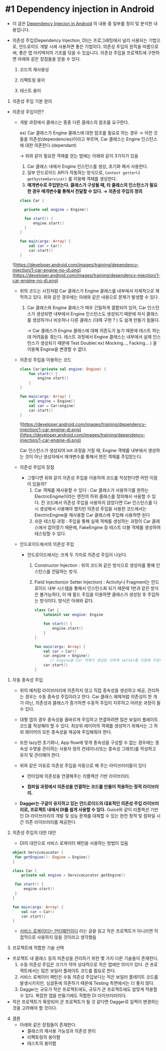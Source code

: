 # #1 Dependency injection in Android

- 이 글은  [Dependency Injecion in Android](https://developer.android.com/training/dependency-injection) 의 내용 중 일부를 정리 및 분석한 내용입니다.

- 의존성 주입(Dependency Injection, DI)는 프로그래밍에서 널리 사용되는 기법으로, 안드로이드 개발 시에 사용하면 좋은 기법이다. 의존성 주입의 원칙을 따름으로써, 좋은 앱 아키텍처의 기초를 닦을 수 있습니다. 의존성 주입을 프로젝트에 구현하면 아래와 같은 장점들을 얻을 수 있다.

  1. 코드의 재사용성

  2. 리팩토링 용이

  3. 테스트 용이



1. 의존성 주입 기본 원리

- 의존성 주입이란?

  - 개발 과정에서 클래스는 종종 다른 클래스의 참조를 요구한다.

    ex) Car 클래스가 Engine 클래스에 대한 참조를 필요로 하는 경우 → 이런 것들을 의존성(dependencies)이라고 부르며, Car 클래스는 Engine 인스턴스에 대한 의존한다.(dependant)

    → 위와 같이 필요한 객체를 얻는 법에는 아래와 같이 3가지가 있음

    1. Car 클래스 내에서 Engine 인스턴스를 생성, 초기화 해서 사용한다.
    2. 일부 안드로이드 API가 작동하는 방식으로,  `Context getter`나 `getSystemService()` 를 이용해 객체를 생성한다.
    3. **매개변수로 주입받는다.  클래스가 구성될 때, 타 클래스의 인스턴스가 필요한 경우 매개변수를 통해서 전달할 수 있다. → 의존성 주입의 정의**

    ```kotlin
    class Car {
    
      private val engine = Engine()
    
      fun start() {
          engine.start()
      }
    }
    
    fun main(args: Array) {
        val car = Car()
        car.start()
    }
    ```

  ![https://developer.android.com/images/training/dependency-injection/1-car-engine-no-di.png](https://developer.android.com/images/training/dependency-injection/1-car-engine-no-di.png)

  - 위의 코드는 사진처럼 Car 클래스가 Engine 클래스를 내부에서 자체적으로 제작하고 있다. 위와 같은 경우에는 아래와 같은 내용으로 문제가 발생할 수 있다.

    1. Car 클래스와 Engine 클래스가 매우 긴밀하게 결합되어 있어, Car 인스턴스가 생성되면 내부에서 Engine 인스턴스도 생성되기 때문에 자식 클래스를 생성하거나 비슷하나 다른 클래스 (대체 구현 ? ) 도 쉽게 만들기 힘들다.

       → Car 클래스가 Engine 클래스에 대해 의존도가 높기 때문에 테스트 하는데 어려움을 겪는다. 테스트 과정에서 Engine 클래스는 내부에서 실제 인스턴스가 생성되기 때문에 Test Double( ex) Mocking..., Facking...  ) 을 이용해 Engine을 변경할 수 없다.

  - 의존성 주입을 이용하는 코드

    ```kotlin
    class Car(private val engine: Engine) {
        fun start() {
            engine.start()
        }
    }
    
    fun main(args: Array) {
        val engine = Engine()
        val car = Car(engine)
        car.start()
    }
    ```

    ![https://developer.android.com/images/training/dependency-injection/1-car-engine-di.png](https://developer.android.com/images/training/dependency-injection/1-car-engine-di.png)

    Car 인스턴스가 생성되어 init 과정을 거칠 때, Engine 객체를 내부에서 생성하는 것이 아닌 생성자에서 매개변수를 통해서 엔진 객체를 주입받는다.

  - 의존성 주입의 장점

    - 그렇다면 위와 같이 의존성 주입을 이용하여 코드를 작성한다면 어떤 이점이 있을까? 
      1. Car 객체를 재사용할 수 있다 : Car 클래스가 사용하기를 원하는 ElectricEngine이라는 엔진의 하위 클래스를 정의해서 사용할 수 있다. 전 코드에서 의존성 주입을 사용하지 않았다면 Car 인스턴스를 다시 생성해서 사용해야 했지만 의존성 주입을 사용한 코드에서는 ElectricEngine을 재사용할 Car 클래스에 주입해 사용하면 된다
      2. 쉬운 테스팅 과정 : 주입을 통해 실제 객체를 생성하는 과정이 Car 클래스에서 없어졌기 때문에, FakeEngine 등 테스트 더블 객체를 생성하여 테스팅할 수 있다.

  - 안드로이드에서의 의존성 주입

    - 안드로이드에서는 크게 두 가지로 의존성 주입이 나뉜다. 

      1. Constructor Injection : 위의 코드와 같은 방식으로 생성자를 통해 인스턴스를 전달하는 방식.

      2. Field Injection(or Setter Injection) : Activity나 Fragment는 안드로이드 내부 시스템을 통해서 인스턴스화 되기 때문에 1번과 같은 방식은 불가능하다, 이 때 필드 주입을 이용하면 클래스가 생성된 후 주입하는 방식이다. 방식은 아래와 같다.

         ```kotlin
         class Car {
             lateinit var engine: Engine
         
             fun start() {
                 engine.start()
             }
         }
         
         fun main(args: Array) {
             val car = Car()
             car.engine = Engine()
         		// engine을 Car 객체가 생성된 이후에 setter를 이용해 주입하는 방식
             car.start()
         }
         ```

1. 자동 종속성 주입

   - 위의 예처럼 라이브러리에 의존하지 않고 직접 종속성을 생성하고 제공, 관리하는 경우는 수동 종속성 주입이라고 한다. Car 클래스 예제처럼 의존성이 한 개가 아닌, 의존성과 클래스가 증가하면 수동적 주입이 지루하고 어려운 과정이 될 수 있다.

   - 대형 앱의 경우 종속성을 올바르게 주입하고 연결하려면 많은 보일러 플레이트 코드를 작성해야 할 수 있다. 최상위 레이어의 객체를 생성하기 위해서는 그 하위 레이어의 모든 종속성을 제공에 주입해줘야 한다.

   - 또한 lazy한 초기화나, App flow에 맞게 종속성을 구성할 수 없는 경우에는 종속성 수명을 관리하는 사용자 정의 컨테이너(또는 종속성 그래프)를 작성하고 유지 및 관리해야 한다.

   - 위와 같은 이유로 의존성 주입을 자동으로 해 주는 라이브러리들이 있다 

     - 런타임에 의존성을 연결해주는 리플렉션 기반 라이브러리.

     - **컴파일 과정에서 의존성을 연결하는 코드를 만들어 적용하는 정적 라이브러리.**

   - **Dagger는 구글이 유지하고 있는 안드로이드의 대표적인 의존성 주입 라이브러리로, 프로젝트 내에서 DI를 쉽게 사용할 수 있다.** Guice와 같이 리플렉션 기반인 DI 라이브러리의 개발 및 성능 문제를 대체할 수 있는 완전 정적 및 컴파일 시간 의존 라이브러리를 제공한다.

2. 의존성 주입의 대한 대안

   - DI의 대안으로 서비스 로케이터 패턴을 사용하는 방법이 있음

   ```kotlin
   object ServiceLocator {
   	fun getEngine(): Engine = Engine()
   }
   
   class Car {
       private val engine = ServiceLocator.getEngine()
   
   	fun start() {
       	engine.start()
   	}
   }
   
   fun main(args: Array) {
       val car = Car()
       car.start()
   }
   ```

   - [서비스 로케이터는 안티패턴이다](https://blog.ploeh.dk/2010/02/03/ServiceLocatorisanAnti-Pattern/) 라는 글을 읽고 작은 프로젝트가 아니라면 직접적으로 사용하지 않을 것이라고 생각했음

3. 프로젝트에 적합한 기술 선택

- 프로젝트 내 클래스 등의 의존성을 관리하기 위한 몇 가지 다른 기술들이 존재한다.
  1. 수동 의존성 주입은 크기가 작아 상대적으로 작은 앱에만 의미가 있다. 큰 프로젝트에서는 많은 보일러 플레이트 코드를 필요로 한다.
  2. 서비스 로케이터 패턴은 수동 의존성 주입보다는 적은 보일러 플레이트 코드를 발생시키지만, 싱글톤에 의존하기 때문에 Testing 측면에서는 더 좋지 않다.
  3. Dagger는 규모가 작은 프로젝트에도, 규모가 큰 프로젝트에도 알맞게 적용할 수 있다. 복잡한 앱을 만들기에도 적합한 DI 라이브러리이다.
- 작은 프로젝트가 확장되어 큰 프로젝트가 될 것 같다면 Dagger로 일찍이 변경하는 것을 고려해야 할 것이다.

4. 결론
   - 아래와 같은 장점들이 존재한다.
     - 클래스의 재사용 가능성과 의존성 분리
     - 리팩토링의 용이함
     - 테스트의 용이함

